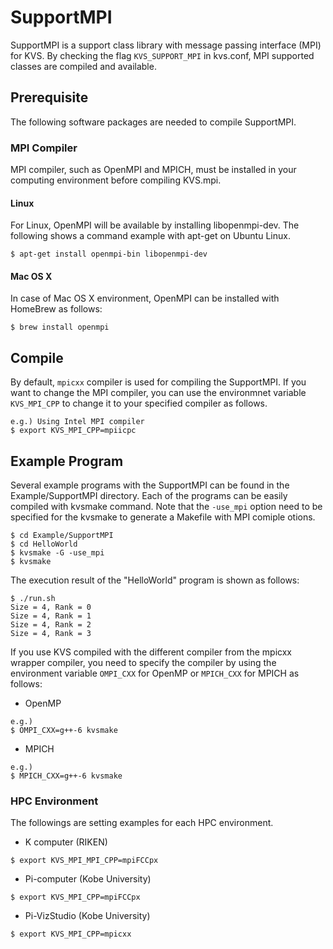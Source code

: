 # SupportMPI
SupportMPI is a support class library with message passing interface (MPI) for KVS. By checking the flag `KVS_SUPPORT_MPI` in kvs.conf, MPI supported classes are compiled and available.

## Prerequisite
The following software packages are needed to compile SupportMPI.

### MPI Compiler
MPI compiler, such as OpenMPI and MPICH, must be installed in your computing environment before compiling KVS.mpi.

#### Linux
For Linux, OpenMPI will be available by installing libopenmpi-dev. The following shows a command example with apt-get on Ubuntu Linux.

```
$ apt-get install openmpi-bin libopenmpi-dev
```

#### Mac OS X
In case of Mac OS X environment, OpenMPI can be installed with HomeBrew as follows:

```
$ brew install openmpi
```

## Compile
By default, `mpicxx` compiler is used for compiling the SupportMPI. If you want to change the MPI compiler, you can use the environmnet variable `KVS_MPI_CPP` to change it to your specified compiler as follows.

```
e.g.) Using Intel MPI compiler
$ export KVS_MPI_CPP=mpiicpc
```

## Example Program
Several example programs with the SupportMPI can be found in the Example/SupportMPI directory. Each of the programs can be easily compiled with kvsmake command. Note that the `-use_mpi` option need to be specified for the kvsmake to generate a Makefile with MPI comiple otions.

```
$ cd Example/SupportMPI
$ cd HelloWorld
$ kvsmake -G -use_mpi
$ kvsmake
```

The execution result of the "HelloWorld" program is shown as follows:
```
$ ./run.sh
Size = 4, Rank = 0
Size = 4, Rank = 1
Size = 4, Rank = 2
Size = 4, Rank = 3
```

If you use KVS compiled with the different compiler from the mpicxx wrapper compiler, you need to specify the compiler by using the environment variable ```OMPI_CXX``` for OpenMP or ```MPICH_CXX``` for MPICH as follows:

- OpenMP
```
e.g.)
$ OMPI_CXX=g++-6 kvsmake
```

- MPICH
```
e.g.)
$ MPICH_CXX=g++-6 kvsmake
```

### HPC Environment
The followings are setting examples for each HPC environment.

- K computer (RIKEN)
```
$ export KVS_MPI_MPI_CPP=mpiFCCpx
```

- Pi-computer (Kobe University)
```
$ export KVS_MPI_CPP=mpiFCCpx
```

- Pi-VizStudio (Kobe University)
```
$ export KVS_MPI_CPP=mpicxx
```
